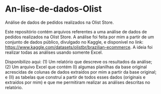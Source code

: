 # An-lise-de-dados-Olist
Análise de dados de pedidos realizados na Olist Store.

Este repositório contém arquivos referentes a uma análise de dados de pedidos realizados na Olist Store. A análise foi feita por mim a partir
de um conjunto de dados público, divulgado no Kaggle, e disponível no link: https://www.kaggle.com/datasets/olistbr/brazilian-ecommerce.
A ideia foi realizar todas as análises usando somente Excel.

Disponibilizo aqui:
(1) Um relatório que descreve os resultados da análise;
(2) Um arquivo Excel que contém (I) algumas planilhas da base original acrescidas de colunas de dados extraídos por mim a partir da base original; e (II)
as tabelas que construí a partir de todos esses dados (originais e extraídos por mim) e que me permitiram realizar as análises descritas no relatório.
